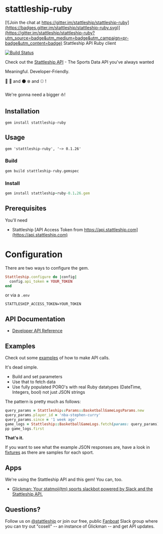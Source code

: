 # stattleship-ruby

[![Join the chat at https://gitter.im/stattleship/stattleship-ruby](https://badges.gitter.im/stattleship/stattleship-ruby.svg)](https://gitter.im/stattleship/stattleship-ruby?utm_source=badge&utm_medium=badge&utm_campaign=pr-badge&utm_content=badge)
Stattleship API Ruby client

[![Build Status](https://travis-ci.org/stattleship/stattleship-ruby.svg?branch=master)](https://travis-ci.org/stattleship/stattleship-ruby)

Check out the [Stattleship API](https://api.stattleship.com) - The Sports Data API you've always wanted

Meaningful. Developer-Friendly.

:football: :basketball: and :black_circle: :snowflake: and :baseball: !

We're gonna need a bigger :boat:!

## Installation

```
gem install stattleship-ruby
```

## Usage

```
gem 'stattleship-ruby', '~> 0.1.26'
```

### Build

```
gem build stattleship-ruby.gemspec
```

### Install

```rb
gem install stattleship-ruby-0.1.26.gem
```
## Prerequisites

You'll need

* Stattleship [API Access Token from https://api.stattleship.com](https://api.stattleship.com)

# Configuration

There are two ways to configure the gem.

```rb
Stattleship.configure do |config|
  config.api_token = YOUR_TOKEN
end
```

or via a `.env`

```
STATTLESHIP_ACCESS_TOKEN=YOUR_TOKEN
```

## API Documentation

* [Developer API Reference](http://developers.stattleship.com/)

## Examples

Check out some [examples](examples/README.md) of how to make API calls.

It's dead simple.

* Build and set parameters
* Use that to fetch data
* Use fully populated PORO's with real Ruby datatypes (DateTime, Integers, bool) not just JSON strings

The pattern is pretty much as follows:

```rb
query_params = Stattleship::Params::BasketballGameLogsParams.new
query_params.player_id = 'nba-stephen-curry'
query_params.since = '1 week ago'
game_logs = Stattleship::BasketballGameLogs.fetch(params: query_params)
pp game_logs.first
```

**That's it.**

If you want to see what the example JSON responses are, have a look in [fixtures](https://github.com/stattleship/stattleship-ruby/tree/master/spec/fixtures) as there are samples for each sport.

## Apps

We're using the Stattleship API and this gem! You can, too.

* [Glickman: Your statmoji(tm) sports slackbot powered by Slack and the Stattleship API.](https://github.com/stattleship/glickman)

## Questions?

Follow us on [@stattleship](https://twitter.com/stattleship) or join our free, public [Fanboat](https://fanboat.stattleship.com/) Slack group where you can try out "cosell" -- an instance of Glickman -- and get API updates.
